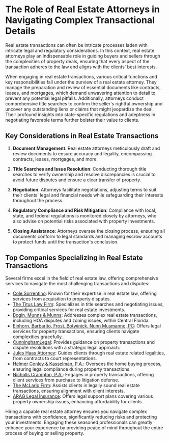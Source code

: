 # The Role of Real Estate Attorneys in Navigating Complex Transactional Details

Real estate transactions can often be intricate processes laden with intricate legal and regulatory considerations. In this context, real estate attorneys play an indispensable role in guiding buyers and sellers through the complexities of property deals, ensuring that every aspect of the transaction adheres to the law and aligns with the clients' best interests.

When engaging in real estate transactions, various critical functions and key responsibilities fall under the purview of a real estate attorney. They manage the preparation and review of essential documents like contracts, leases, and mortgages, which demand unwavering attention to detail to prevent any potential legal pitfalls. Additionally, attorneys conduct comprehensive title searches to confirm the seller's rightful ownership and uncover any outstanding liens or claims that might jeopardize the deal. Their profound insights into state-specific regulations and adeptness in negotiating favorable terms further bolster their value to clients.

## Key Considerations in Real Estate Transactions

1. **Document Management**: Real estate attorneys meticulously draft and review documents to ensure accuracy and legality, encompassing contracts, leases, mortgages, and more.

2. **Title Searches and Issue Resolution**: Conducting thorough title searches to verify ownership and resolve discrepancies is crucial to avoid future disputes and ensure a clear transfer of property.

3. **Negotiation**: Attorneys facilitate negotiations, adjusting terms to suit their clients' legal and financial needs while safeguarding their interests throughout the process.

4. **Regulatory Compliance and Risk Mitigation**: Compliance with local, state, and federal regulations is monitored closely by attorneys, who also advise on potential risks associated with property investments.

5. **Closing Assistance**: Attorneys oversee the closing process, ensuring all documents conform to legal standards and managing escrow accounts to protect funds until the transaction's conclusion.

## Top Companies Specializing in Real Estate Transactions

Several firms excel in the field of real estate law, offering comprehensive services to navigate the most challenging transactions and disputes:

- [Cole Sorrentino](/dir/cole_sorrentino): Known for their expertise in real estate law, offering services from acquisition to property disputes.
- [The Titus Law Firm](/dir/the_titus_law_firm): Specializes in title searches and negotiating issues, providing critical services for real estate investments.
- [Bogin, Munns & Munns](/dir/bogin_munns__munns): Addresses complex real estate transactions, including HOA disputes and zoning issues, within Central Florida.
- [Einhorn, Barbarito, Frost, Botwinick, Nunn Musmanno, PC](/dir/einhorn_barbarito_frost_botwinick_nunn_musmanno_pc): Offers legal services for property transactions, ensuring clients navigate complexities gracefully.
- [CunninghamLegal](/dir/cunninghamlegal): Provides guidance on property transactions and dispute resolutions with a strategic legal approach.
- [Jules Haas Attorney](/dir/jules_haas_attorney): Guides clients through real estate related legalities, from contracts to court representations.
- [Helmer Conley & Kasselman, P.A.](/dir/helmer_conley__kasselman_pa): Oversees the home buying process, ensuring legal compliance during property transactions.
- [Nicholls Crampton, P.A.](/dir/nicholls_crampton_pa): Engages in property transactions, offering client services from purchase to litigation defense.
- [The McLario Firm](/dir/the_mclario_firm): Assists clients in legally sound real estate transactions, ensuring alignment with client interests.
- [ARAG Legal Insurance](/dir/arag_legal_insurance): Offers legal support plans covering various property ownership issues, enhancing affordability for clients.

Hiring a capable real estate attorney ensures you navigate complex transactions with confidence, significantly reducing risks and protecting your investments. Engaging these seasoned professionals can greatly enhance your experience by providing peace of mind throughout the entire process of buying or selling property.